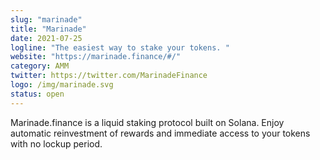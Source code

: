 ```yaml
---
slug: "marinade"
title: "Marinade"
date: 2021-07-25
logline: "The easiest way to stake your tokens. "
website: "https://marinade.finance/#/"
category: AMM
twitter: https://twitter.com/MarinadeFinance
logo: /img/marinade.svg
status: open
---
```


Marinade.finance is a liquid staking protocol built on Solana. Enjoy automatic reinvestment of rewards and immediate access to your tokens with no lockup period.